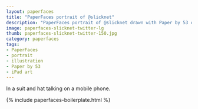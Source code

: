 ```yaml
---
layout: paperfaces
title: "PaperFaces portrait of @slicknet"
description: "PaperFaces portrait of @slicknet drawn with Paper by 53 on an iPad."
image: paperfaces-slicknet-twitter-lg
thumb: paperfaces-slicknet-twitter-150.jpg
category: paperfaces
tags: 
- PaperFaces
- portrait
- illustration
- Paper by 53
- iPad art
---
```


In a suit and hat talking on a mobile phone.

{% include paperfaces-boilerplate.html %}